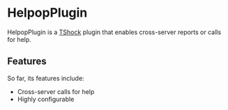 # HelpopPlugin
HelpopPlugin is a [TShock] plugin that enables cross-server reports or calls for help.

## Features
So far, its features include:

- Cross-server calls for help
- Highly configurable

[TShock]: https://github.com/Pryaxis/TShock
